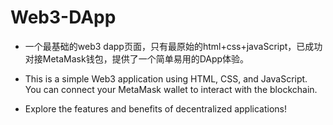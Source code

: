 # Web3-DApp
* 一个最基础的web3 dapp页面，只有最原始的html+css+javaScript，已成功对接MetaMask钱包，提供了一个简单易用的DApp体验。

* This is a simple Web3 application using HTML, CSS, and JavaScript. You can connect your MetaMask wallet to interact with the blockchain.

* Explore the features and benefits of decentralized applications!</p>
